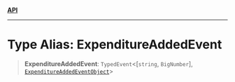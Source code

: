 [**API**](../../../README.md)

***

# Type Alias: ExpenditureAddedEvent

> **ExpenditureAddedEvent**: `TypedEvent`\<\[`string`, `BigNumber`\], [`ExpenditureAddedEventObject`](../interfaces/ExpenditureAddedEventObject.md)\>
